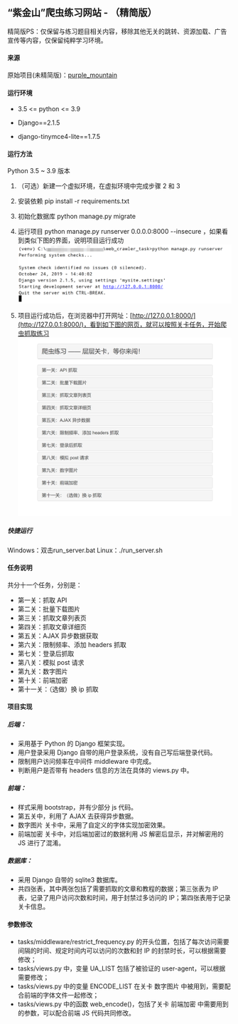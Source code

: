 ## “紫金山”爬虫练习网站 - （精简版）

精简版PS：仅保留与练习题目相关内容，移除其他无关的跳转、资源加载、广告宣传等内容，仅保留纯粹学习环境。

#### 来源

原始项目(未精简版)：[purple_mountain](https://gitee.com/crossin/purple_mountain)

#### 运行环境

* 3.5 <= python <= 3.9

* Django==2.1.5

* django-tinymce4-lite==1.7.5

#### 运行方法
Python 3.5 ~ 3.9 版本  
1. （可选）新建一个虚拟环境，在虚拟环境中完成步骤 2 和 3  
2. 安装依赖 pip install -r requirements.txt  
3. 初始化数据库 python manage.py migrate  
4. 运行项目 python manage.py runserver 0.0.0.0:8000 --insecure ，如果看到类似下图的界面，说明项目运行成功  
   ![Intro 1](./intro_image/intro1.png)

5. 项目运行成功后，在浏览器中打开网址：[http://127.0.0.1:8000/](http://127.0.0.1:8000/)，看到如下图的网页，就可以按照关卡任务，开始爬虫抓取练习  
   ![Intro 2](./intro_image/intro2.png)

##### 快捷运行

Windows：双击run_server.bat
Linux：./run_server.sh

#### 任务说明

共分十一个任务，分别是：

* 第一关：抓取 API
* 第二关：批量下载图片
* 第三关：抓取文章列表页
* 第四关：抓取文章详细页
* 第五关：AJAX 异步数据获取
* 第六关：限制频率、添加 headers 抓取
* 第七关：登录后抓取
* 第八关：模拟 post 请求
* 第九关：数字图片
* 第十关：前端加密
* 第十一关：（选做）换 ip 抓取

#### 项目实现

##### 后端：

* 采用基于 Python 的 Django 框架实现。
* 用户登录采用 Django 自带的用户登录系统，没有自己写后端登录代码。
* 限制用户访问频率在中间件 middleware 中完成。
* 判断用户是否带有 headers 信息的方法在具体的 views.py 中。

##### 前端：

* 样式采用 bootstrap，并有少部分 js 代码。
* 第五关中，利用了 AJAX 去获得异步数据。
* 数字图片 关卡中，采用了自定义的字体实现加密效果。
* 前端加密 关卡中，对后端加密过的数据利用 JS 解密后显示，并对解密用的 JS 进行了混淆。

##### 数据库：

* 采用 Django 自带的 sqlite3 数据库。
* 共四张表，其中两张包括了需要抓取的文章和教程的数据；第三张表为 IP 表，记录了用户访问次数和时间，用于封禁过多访问的 IP；第四张表用于记录关卡信息。

#### 参数修改

* tasks/middleware/restrict_frequency.py 的开头位置，包括了每次访问需要间隔的时间、规定时间内可以访问的次数和封 IP 的封禁时长，可以根据需要修改；
* tasks/views.py 中，变量 UA_LIST 包括了被验证的 user-agent，可以根据需要修改；
* tasks/views.py 中的变量 ENCODE_LIST 在关卡 数字图片 中被用到，需要配合前端的字体文件一起修改；
* tasks/views.py 中的函数 web_encode()，包括了关卡 前端加密 中需要用到的参数，可以配合前端 JS 代码共同修改。

